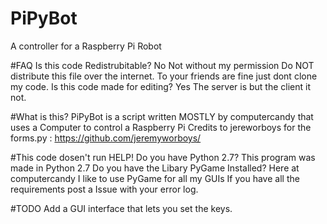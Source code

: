 # PiPyBot
A controller for a Raspberry Pi Robot


#FAQ
Is this code Redistrubitable? No Not without my permission Do NOT distribute this file over the internet. To your friends are fine
just dont clone my code.
Is this code made for editing? Yes The server is but the client it not.

#What is this?
PiPyBot is a script written MOSTLY by computercandy that uses a Computer to control a Raspberry Pi
Credits to jereworboys for the forms.py : https://github.com/jeremyworboys/

#This code dosen't run HELP!
Do you have Python 2.7? This program was made in Python 2.7
Do you have the Libary PyGame Installed? Here at computercandy I like to use PyGame for all my GUIs
If you have all the requirements post a Issue with your error log.

#TODO
Add a GUI interface that lets you set the keys.
